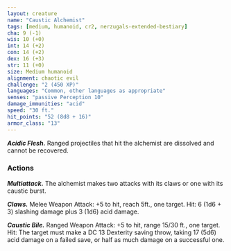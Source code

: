 ```yaml
---
layout: creature
name: "Caustic Alchemist"
tags: [medium, humanoid, cr2, nerzugals-extended-bestiary]
cha: 9 (-1)
wis: 10 (+0)
int: 14 (+2)
con: 14 (+2)
dex: 16 (+3)
str: 11 (+0)
size: Medium humanoid
alignment: chaotic evil
challenge: "2 (450 XP)"
languages: "Common, other languages as appropriate"
senses: "passive Perception 10"
damage_immunities: "acid"
speed: "30 ft."
hit_points: "52 (8d8 + 16)"
armor_class: "13"
---
```


***Acidic Flesh.*** Ranged projectiles that hit the alchemist
are dissolved and cannot be recovered.

### Actions

***Multiattack.*** The alchemist makes two attacks with its
claws or one with its caustic burst.

***Claws.*** Melee Weapon Attack: +5 to hit, reach 5ft., one target. Hit: 6 (1d6 + 3) slashing damage plus 3 (1d6) acid damage.

***Caustic Bile.*** Ranged Weapon Attack: +5 to hit, range 15/30 ft., one target. Hit: The target must make a DC 13 Dexterity saving throw, taking 17 (5d6) acid
damage on a failed save, or half as much damage on a successful one.
